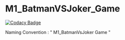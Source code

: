 # M1_BatmanVSJoker_Game

[![Codacy Badge](https://api.codacy.com/project/badge/Grade/628eebfaf45248ffb4bb95c10fec57fa)](https://app.codacy.com/gh/samanvitha-125/M1_BatmanVsJoker_Game?utm_source=github.com&utm_medium=referral&utm_content=samanvitha-125/M1_BatmanVsJoker_Game&utm_campaign=Badge_Grade_Settings)

Naming Convention : " M1_BatmanVsJoker Game "
